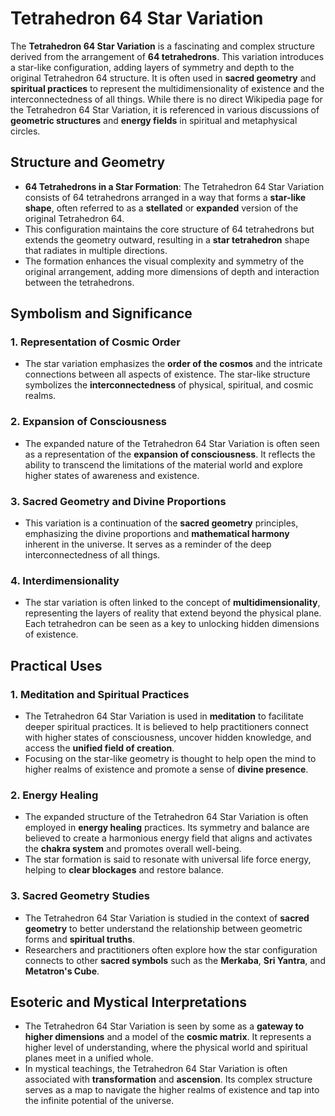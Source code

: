 # Tetrahedron 64 Star Variation

The **Tetrahedron 64 Star Variation** is a fascinating and complex structure derived from the arrangement of **64 tetrahedrons**. This variation introduces a star-like configuration, adding layers of symmetry and depth to the original Tetrahedron 64 structure. It is often used in **sacred geometry** and **spiritual practices** to represent the multidimensionality of existence and the interconnectedness of all things. While there is no direct Wikipedia page for the Tetrahedron 64 Star Variation, it is referenced in various discussions of **geometric structures** and **energy fields** in spiritual and metaphysical circles.

## Structure and Geometry

- **64 Tetrahedrons in a Star Formation**: The Tetrahedron 64 Star Variation consists of 64 tetrahedrons arranged in a way that forms a **star-like shape**, often referred to as a **stellated** or **expanded** version of the original Tetrahedron 64.
- This configuration maintains the core structure of 64 tetrahedrons but extends the geometry outward, resulting in a **star tetrahedron** shape that radiates in multiple directions.
- The formation enhances the visual complexity and symmetry of the original arrangement, adding more dimensions of depth and interaction between the tetrahedrons.

## Symbolism and Significance

### 1. Representation of Cosmic Order

- The star variation emphasizes the **order of the cosmos** and the intricate connections between all aspects of existence. The star-like structure symbolizes the **interconnectedness** of physical, spiritual, and cosmic realms.

### 2. Expansion of Consciousness

- The expanded nature of the Tetrahedron 64 Star Variation is often seen as a representation of the **expansion of consciousness**. It reflects the ability to transcend the limitations of the material world and explore higher states of awareness and existence.

### 3. Sacred Geometry and Divine Proportions

- This variation is a continuation of the **sacred geometry** principles, emphasizing the divine proportions and **mathematical harmony** inherent in the universe. It serves as a reminder of the deep interconnectedness of all things.

### 4. Interdimensionality

- The star variation is often linked to the concept of **multidimensionality**, representing the layers of reality that extend beyond the physical plane. Each tetrahedron can be seen as a key to unlocking hidden dimensions of existence.

## Practical Uses

### 1. Meditation and Spiritual Practices

- The Tetrahedron 64 Star Variation is used in **meditation** to facilitate deeper spiritual practices. It is believed to help practitioners connect with higher states of consciousness, uncover hidden knowledge, and access the **unified field of creation**.
- Focusing on the star-like geometry is thought to help open the mind to higher realms of existence and promote a sense of **divine presence**.

### 2. Energy Healing

- The expanded structure of the Tetrahedron 64 Star Variation is often employed in **energy healing** practices. Its symmetry and balance are believed to create a harmonious energy field that aligns and activates the **chakra system** and promotes overall well-being.
- The star formation is said to resonate with universal life force energy, helping to **clear blockages** and restore balance.

### 3. Sacred Geometry Studies

- The Tetrahedron 64 Star Variation is studied in the context of **sacred geometry** to better understand the relationship between geometric forms and **spiritual truths**.
- Researchers and practitioners often explore how the star configuration connects to other **sacred symbols** such as the **Merkaba**, **Sri Yantra**, and **Metatron's Cube**.

## Esoteric and Mystical Interpretations

- The Tetrahedron 64 Star Variation is seen by some as a **gateway to higher dimensions** and a model of the **cosmic matrix**. It represents a higher level of understanding, where the physical world and spiritual planes meet in a unified whole.
- In mystical teachings, the Tetrahedron 64 Star Variation is often associated with **transformation** and **ascension**. Its complex structure serves as a map to navigate the higher realms of existence and tap into the infinite potential of the universe.
